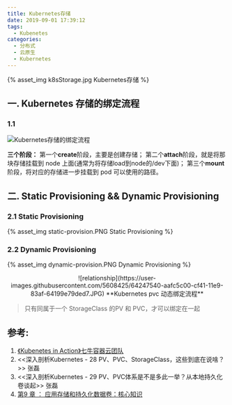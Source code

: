 ```yaml
---
title: Kubernetes存储
date: 2019-09-01 17:39:12
tags:
  - Kubenetes
categories:
  - 分布式 
  - 云原生
  - Kubernetes  
---
```


<p></p>
<!-- more -->

{% asset_img   k8sStorage.jpg  Kubernetes存储  %}

## 一. Kubernetes 存储的绑定流程 
### 1.1
![Kubernetes存储的绑定流程](https://user-images.githubusercontent.com/5608425/68108028-9593b600-ff21-11e9-8623-5c719772317e.jpg)

**三个阶段：**
第一个**create**阶段，主要是创建存储；
第二个**attach**阶段，就是将那块存储挂载到 node 上面(通常为将存储load到node的/dev下面)；
第三个**mount**阶段，将对应的存储进一步挂载到 pod 可以使用的路径。


## 二. Static Provisioning && Dynamic Provisioning

### 2.1 Static Provisioning

{% asset_img  static-provision.PNG Static Provisioning %}

### 2.2 Dynamic Provisioning

{% asset_img  dynamic-provision.PNG  Dynamic Provisioning %}

<div style="text-align: center;">
![relationship](https://user-images.githubusercontent.com/5608425/64247540-aafc5c00-cf41-11e9-83af-64199e79ded7.JPG)
**Kubernetes pvc 动态绑定流程**
</div>

> 只有同属于一个 StorageClass 的PV 和 PVC，才可以绑定在一起

## 参考:

1. [《Kubenetes in Action》七牛容器云团队](http://product.dangdang.com/26439199.html?ref=book-65152-9168_1-529800-3)
2. <<深入剖析Kubernetes - 28  PV、PVC、StorageClass，这些到底在说啥？>> 张磊
3. <<深入剖析Kubernetes - 29  PV、PVC体系是不是多此一举？从本地持久化卷谈起>> 张磊
4. [第9 章 ： 应用存储和持久化数据卷：核心知识](https://edu.aliyun.com/lesson_1651_13085#_13085) 